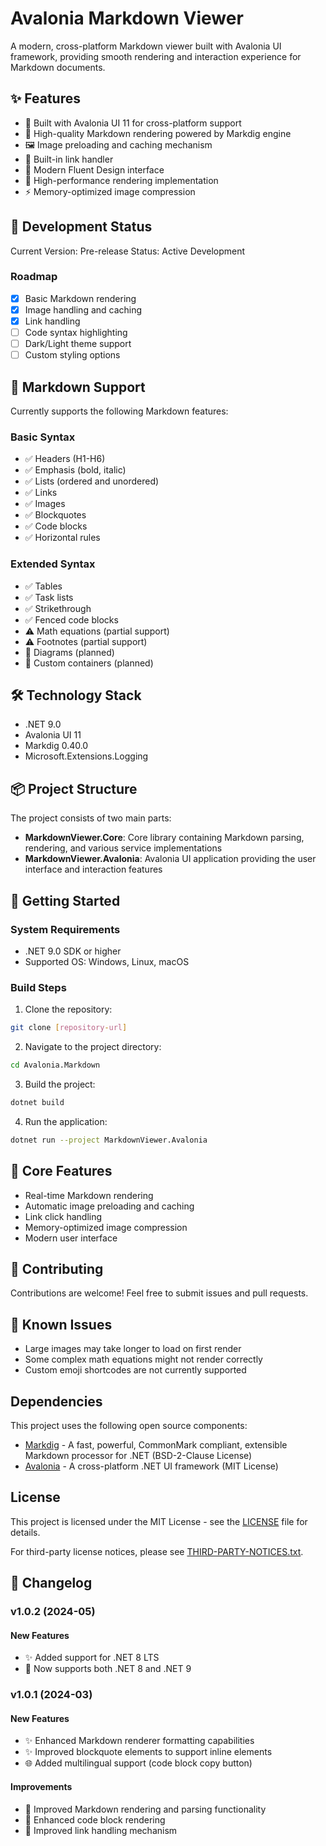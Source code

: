 # Avalonia Markdown Viewer

A modern, cross-platform Markdown viewer built with Avalonia UI framework, providing smooth rendering and interaction experience for Markdown documents.

## ✨ Features

- 🎯 Built with Avalonia UI 11 for cross-platform support
- 📝 High-quality Markdown rendering powered by Markdig engine
- 🖼️ Image preloading and caching mechanism
- 🔗 Built-in link handler
- 🎨 Modern Fluent Design interface
- 🚀 High-performance rendering implementation
- ⚡ Memory-optimized image compression

## 🚥 Development Status

Current Version: Pre-release
Status: Active Development

### Roadmap

- [X] Basic Markdown rendering
- [X] Image handling and caching
- [X] Link handling
- [ ] Code syntax highlighting
- [ ] Dark/Light theme support
- [ ] Custom styling options

## 📝 Markdown Support

Currently supports the following Markdown features:

### Basic Syntax

- ✅ Headers (H1-H6)
- ✅ Emphasis (bold, italic)
- ✅ Lists (ordered and unordered)
- ✅ Links
- ✅ Images
- ✅ Blockquotes
- ✅ Code blocks
- ✅ Horizontal rules

### Extended Syntax

- ✅ Tables
- ✅ Task lists
- ✅ Strikethrough
- ✅ Fenced code blocks
- ⚠️ Math equations (partial support)
- ⚠️ Footnotes (partial support)
- 🚧 Diagrams (planned)
- 🚧 Custom containers (planned)

## 🛠️ Technology Stack

- .NET 9.0
- Avalonia UI 11
- Markdig 0.40.0
- Microsoft.Extensions.Logging

## 📦 Project Structure

The project consists of two main parts:

- **MarkdownViewer.Core**: Core library containing Markdown parsing, rendering, and various service implementations
- **MarkdownViewer.Avalonia**: Avalonia UI application providing the user interface and interaction features

## 🚀 Getting Started

### System Requirements

- .NET 9.0 SDK or higher
- Supported OS: Windows, Linux, macOS

### Build Steps

1. Clone the repository:

```bash
git clone [repository-url]
```

2. Navigate to the project directory:

```bash
cd Avalonia.Markdown
```

3. Build the project:

```bash
dotnet build
```

4. Run the application:

```bash
dotnet run --project MarkdownViewer.Avalonia
```

## 🔧 Core Features

- Real-time Markdown rendering
- Automatic image preloading and caching
- Link click handling
- Memory-optimized image compression
- Modern user interface

## 🤝 Contributing

Contributions are welcome! Feel free to submit issues and pull requests.

## 📢 Known Issues

- Large images may take longer to load on first render
- Some complex math equations might not render correctly
- Custom emoji shortcodes are not currently supported

## Dependencies

This project uses the following open source components:

- [Markdig](https://github.com/xoofx/markdig) - A fast, powerful, CommonMark compliant, extensible Markdown processor for .NET (BSD-2-Clause License)
- [Avalonia](https://github.com/AvaloniaUI/Avalonia) - A cross-platform .NET UI framework (MIT License)


## License

This project is licensed under the MIT License - see the [LICENSE](LICENSE) file for details.

For third-party license notices, please see [THIRD-PARTY-NOTICES.txt](THIRD-PARTY-NOTICES.txt).

## 📝 Changelog

### v1.0.2 (2024-05)

#### New Features
- ✨ Added support for .NET 8 LTS
- 🔄 Now supports both .NET 8 and .NET 9

### v1.0.1 (2024-03)

#### New Features
- ✨ Enhanced Markdown renderer formatting capabilities
- ✨ Improved blockquote elements to support inline elements
- 🌐 Added multilingual support (code block copy button)

#### Improvements
- 🔧 Improved Markdown rendering and parsing functionality
- 📝 Enhanced code block rendering
- 🔗 Improved link handling mechanism
